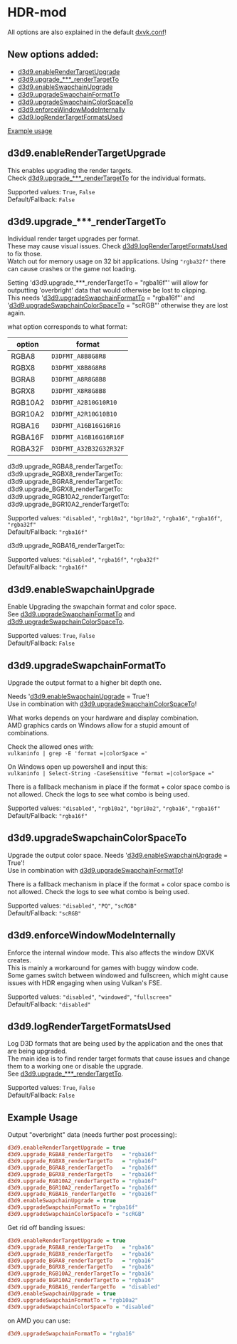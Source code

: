 # HDR-mod

All options are also explained in the default [dxvk.conf](dxvk.conf)!


## New options added:

- [d3d9.enableRenderTargetUpgrade](#d3d9enableRenderTargetUpgrade)
- [d3d9.upgrade_***_renderTargetTo](#d3d9upgrade__renderTargetTo)
- [d3d9.enableSwapchainUpgrade](#d3d9enableSwapchainUpgrade)
- [d3d9.upgradeSwapchainFormatTo](#d3d9upgradeSwapchainFormatTo)
- [d3d9.upgradeSwapchainColorSpaceTo](#d3d9upgradeSwapchainColorSpaceTo)
- [d3d9.enforceWindowModeInternally](#d3d9enforceWindowModeInternally)
- [d3d9.logRenderTargetFormatsUsed](#d3d9logRenderTargetFormatsUsed)

[Example usage](#Example-usage)

## d3d9.enableRenderTargetUpgrade

This enables upgrading the render targets.\
Check [d3d9.upgrade_***_renderTargetTo](#d3d9upgrade__renderTargetTo) for the individual formats.

Supported values: `True`, `False`\
Default/Fallback: `False`


## d3d9.upgrade_***_renderTargetTo

Individual render target upgrades per format.\
These may cause visual issues. Check [d3d9.logRenderTargetFormatsUsed](#d3d9logRenderTargetFormatsUsed) to fix those.\
Watch out for memory usage on 32 bit applications. Using `"rgba32f"` there can cause crashes or the game not loading.

Setting 'd3d9.upgrade_***_renderTargetTo = "rgba16f"' will allow for outputting 'overbright' data that would otherwise be lost to clipping.\
This needs '[d3d9.upgradeSwapchainFormatTo](#d3d9upgradeSwapchainFormatTo) = "rgba16f"' and '[d3d9.upgradeSwapchainColorSpaceTo](#d3d9upgradeSwapchainColorSpaceTo) = "scRGB"' otherwise they are lost again.

what option corresponds to what format:

| option  | format                 |
|---------|------------------------|
| RGBA8   | `D3DFMT_A8B8G8R8`      |
| RGBX8   | `D3DFMT_X8B8G8R8`      |
| BGRA8   | `D3DFMT_A8R8G8B8`      |
| BGRX8   | `D3DFMT_X8R8G8B8`      |
| RGB10A2 | `D3DFMT_A2B10G10R10`   |
| BGR10A2 | `D3DFMT_A2R10G10B10`   |
| RGBA16  | `D3DFMT_A16B16G16R16`  |
| RGBA16F | `D3DFMT_A16B16G16R16F` |
| RGBA32F | `D3DFMT_A32B32G32R32F` |

d3d9.upgrade_RGBA8_renderTargetTo:\
d3d9.upgrade_RGBX8_renderTargetTo:\
d3d9.upgrade_BGRA8_renderTargetTo:\
d3d9.upgrade_BGRX8_renderTargetTo:\
d3d9.upgrade_RGB10A2_renderTargetTo:\
d3d9.upgrade_BGR10A2_renderTargetTo:

Supported values: `"disabled"`, `"rgb10a2"`, `"bgr10a2"`, `"rgba16"`, `"rgba16f"`, `"rgba32f"`\
Default/Fallback: `"rgba16f"`


d3d9.upgrade_RGBA16_renderTargetTo:

Supported values: `"disabled"`, `"rgba16f"`, `"rgba32f"`\
Default/Fallback: `"rgba16f"`


## d3d9.enableSwapchainUpgrade

Enable Upgrading the swapchain format and color space.\
See [d3d9.upgradeSwapchainFormatTo](#d3d9upgradeSwapchainFormatTo) and [d3d9.upgradeSwapchainColorSpaceTo](#d3d9upgradeSwapchainColorSpaceTo).

Supported values: `True`, `False`\
Default/Fallback: `False`


## d3d9.upgradeSwapchainFormatTo

Upgrade the output format to a higher bit depth one.

Needs '[d3d9.enableSwapchainUpgrade](#d3d9enableSwapchainUpgrade) = True'!\
Use in combination with [d3d9.upgradeSwapchainColorSpaceTo](#d3d9upgradeSwapchainColorSpaceTo)!

What works depends on your hardware and display combination.\
AMD graphics cards on Windows allow for a stupid amount of combinations.

Check the allowed ones with:\
`vulkaninfo | grep -E 'format =|colorSpace ='`

On Windows open up powershell and input this:\
`vulkaninfo | Select-String -CaseSensitive "format =|colorSpace ="`

There is a fallback mechanism in place if the format + color space combo is not allowed. Check the logs to see what combo is being used.

Supported values: `"disabled"`, `"rgb10a2"`, `"bgr10a2"`, `"rgba16"`, `"rgba16f"`\
Default/Fallback: `"rgba16f"`


## d3d9.upgradeSwapchainColorSpaceTo

Upgrade the output color space.
Needs '[d3d9.enableSwapchainUpgrade](#d3d9enableSwapchainUpgrade) = True'!\
Use in combination with [d3d9.upgradeSwapchainFormatTo](#d3d9upgradeSwapchainFormatTo)!

There is a fallback mechanism in place if the format + color space combo is not allowed. Check the logs to see what combo is being used.

Supported values: `"disabled"`, `"PQ"`, `"scRGB"`\
Default/Fallback: `"scRGB"`


## d3d9.enforceWindowModeInternally

Enforce the internal window mode. This also affects the window DXVK creates.\
This is mainly a workaround for games with buggy window code.\
Some games switch between windowed and fullscreen, which might cause issues with HDR engaging when using Vulkan's FSE.

Supported values: `"disabled"`, `"windowed"`, `"fullscreen"`\
Default/Fallback: `"disabled"`


## d3d9.logRenderTargetFormatsUsed

Log D3D formats that are being used by the application and the ones that are being upgraded.\
The main idea is to find render target formats that cause issues and change them to a working one or disable the upgrade.\
See [d3d9.upgrade_***_renderTargetTo](#d3d9upgrade__renderTargetTo).

Supported values: `True`, `False`\
Default/Fallback: `False`


## Example Usage

Output "overbright" data (needs further post processing):
```ini
d3d9.enableRenderTargetUpgrade = true
d3d9.upgrade_RGBA8_renderTargetTo   = "rgba16f"
d3d9.upgrade_RGBX8_renderTargetTo   = "rgba16f"
d3d9.upgrade_BGRA8_renderTargetTo   = "rgba16f"
d3d9.upgrade_BGRX8_renderTargetTo   = "rgba16f"
d3d9.upgrade_RGB10A2_renderTargetTo = "rgba16f"
d3d9.upgrade_BGR10A2_renderTargetTo = "rgba16f"
d3d9.upgrade_RGBA16_renderTargetTo  = "rgba16f"
d3d9.enableSwapchainUpgrade = true
d3d9.upgradeSwapchainFormatTo = "rgba16f"
d3d9.upgradeSwapchainColorSpaceTo = "scRGB"
```

Get rid off banding issues:
```ini
d3d9.enableRenderTargetUpgrade = true
d3d9.upgrade_RGBA8_renderTargetTo   = "rgba16"
d3d9.upgrade_RGBX8_renderTargetTo   = "rgba16"
d3d9.upgrade_BGRA8_renderTargetTo   = "rgba16"
d3d9.upgrade_BGRX8_renderTargetTo   = "rgba16"
d3d9.upgrade_RGB10A2_renderTargetTo = "rgba16"
d3d9.upgrade_BGR10A2_renderTargetTo = "rgba16"
d3d9.upgrade_RGBA16_renderTargetTo  = "disabled"
d3d9.enableSwapchainUpgrade = true
d3d9.upgradeSwapchainFormatTo = "rgb10a2"
d3d9.upgradeSwapchainColorSpaceTo = "disabled"
```
on AMD you can use:
```ini
d3d9.upgradeSwapchainFormatTo = "rgba16"
```
